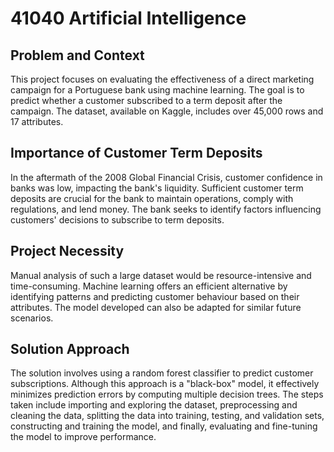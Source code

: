 # 41040 Artificial Intelligence

## Problem and Context
This project focuses on evaluating the effectiveness of a direct marketing campaign for a Portuguese bank using machine learning. The goal is to predict whether a customer subscribed to a term deposit after the campaign. The dataset, available on Kaggle, includes over 45,000 rows and 17 attributes.

## Importance of Customer Term Deposits
In the aftermath of the 2008 Global Financial Crisis, customer confidence in banks was low, impacting the bank's liquidity. Sufficient customer term deposits are crucial for the bank to maintain operations, comply with regulations, and lend money. The bank seeks to identify factors influencing customers' decisions to subscribe to term deposits.

## Project Necessity
Manual analysis of such a large dataset would be resource-intensive and time-consuming. Machine learning offers an efficient alternative by identifying patterns and predicting customer behaviour based on their attributes. The model developed can also be adapted for similar future scenarios.

## Solution Approach
The solution involves using a random forest classifier to predict customer subscriptions. Although this approach is a "black-box" model, it effectively minimizes prediction errors by computing multiple decision trees. The steps taken include importing and exploring the dataset, preprocessing and cleaning the data, splitting the data into training, testing, and validation sets, constructing and training the model, and finally, evaluating and fine-tuning the model to improve performance.
